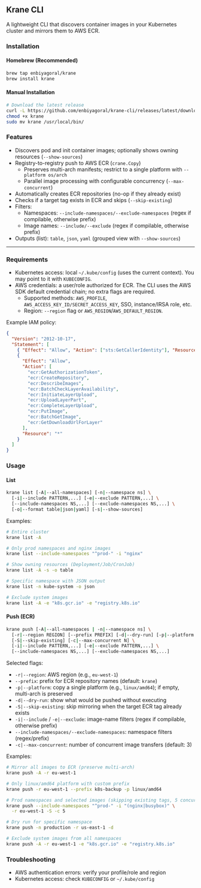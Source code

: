 ## Krane CLI

A lightweight CLI that discovers container images in your Kubernetes cluster and mirrors them to AWS ECR.

### Installation

#### Homebrew (Recommended)
```bash
brew tap enbiyagoral/krane
brew install krane
```

#### Manual Installation
```bash
# Download the latest release
curl -L https://github.com/enbiyagoral/krane-cli/releases/latest/download/krane-$(uname -s)-$(uname -m) -o krane
chmod +x krane
sudo mv krane /usr/local/bin/
```

### Features
- Discovers pod and init container images; optionally shows owning resources (`--show-sources`)
- Registry-to-registry push to AWS ECR (`crane.Copy`)
  - Preserves multi-arch manifests; restrict to a single platform with `--platform os/arch`
  - Parallel image processing with configurable concurrency (`--max-concurrent`)
- Automatically creates ECR repositories (no-op if they already exist)
- Checks if a target tag exists in ECR and skips (`--skip-existing`)
- Filters:
  - Namespaces: `--include-namespaces/--exclude-namespaces` (regex if compilable, otherwise prefix)
  - Image names: `--include/--exclude` (regex if compilable, otherwise prefix)
- Outputs (list): `table`, `json`, `yaml` (grouped view with `--show-sources`)

---

### Requirements
- Kubernetes access: local `~/.kube/config` (uses the current context). You may point to it with `KUBECONFIG`.
- AWS credentials: a user/role authorized for ECR. The CLI uses the AWS SDK default credential chain; no extra flags are required.
  - Supported methods: `AWS_PROFILE`, `AWS_ACCESS_KEY_ID/SECRET_ACCESS_KEY`, SSO, instance/IRSA role, etc.
  - Region: `--region` flag or `AWS_REGION`/`AWS_DEFAULT_REGION`.

Example IAM policy:
```json
{
  "Version": "2012-10-17",
  "Statement": [
    { "Effect": "Allow", "Action": ["sts:GetCallerIdentity"], "Resource": "*" },
    {
      "Effect": "Allow",
      "Action": [
        "ecr:GetAuthorizationToken",
        "ecr:CreateRepository",
        "ecr:DescribeImages",
        "ecr:BatchCheckLayerAvailability",
        "ecr:InitiateLayerUpload",
        "ecr:UploadLayerPart",
        "ecr:CompleteLayerUpload",
        "ecr:PutImage",
        "ecr:BatchGetImage",
        "ecr:GetDownloadUrlForLayer"
      ],
      "Resource": "*"
    }
  ]
}
```

### Usage

#### List
```bash
krane list [-A|--all-namespaces] [-n|--namespace ns] \
  [-i|--include PATTERN,...] [-e|--exclude PATTERN,...] \
  [--include-namespaces NS,...] [--exclude-namespaces NS,...] \
  [-o|--format table|json|yaml] [-s|--show-sources]
```

Examples:
```bash
# Entire cluster
krane list -A

# Only prod namespaces and nginx images
krane list --include-namespaces "^prod-" -i "nginx"

# Show owning resources (Deployment/Job/CronJob)
krane list -A -s -o table

# Specific namespace with JSON output
krane list -n kube-system -o json

# Exclude system images
krane list -A -e "k8s.gcr.io" -e "registry.k8s.io"
```

#### Push (ECR)
```bash
krane push [-A|--all-namespaces | -n|--namespace ns] \
  [-r|--region REGION] [--prefix PREFIX] [-d|--dry-run] [-p|--platform os/arch] \
  [-S|--skip-existing] [-c|--max-concurrent N] \
  [-i|--include PATTERN,...] [-e|--exclude PATTERN,...] \
  [--include-namespaces NS,...] [--exclude-namespaces NS,...]
```

Selected flags:
- `-r|--region`: AWS region (e.g., `eu-west-1`)
- `--prefix`: prefix for ECR repository names (default: `krane`)
- `-p|--platform`: copy a single platform (e.g., `linux/amd64`); if empty, multi-arch is preserved
- `-d|--dry-run`: show what would be pushed without executing
- `-S|--skip-existing`: skip mirroring when the target ECR tag already exists
- `-i|--include` / `-e|--exclude`: image-name filters (regex if compilable, otherwise prefix)
- `--include-namespaces/--exclude-namespaces`: namespace filters (regex/prefix)
- `-c|--max-concurrent`: number of concurrent image transfers (default: 3)

Examples:
```bash
# Mirror all images to ECR (preserve multi-arch)
krane push -A -r eu-west-1

# Only linux/amd64 platform with custom prefix
krane push -r eu-west-1 --prefix k8s-backup -p linux/amd64

# Prod namespaces and selected images (skipping existing tags, 5 concurrent workers)
krane push --include-namespaces "^prod-" -i "(nginx|busybox)" \
  -r eu-west-1 -S -c 5

# Dry run for specific namespace  
krane push -n production -r us-east-1 -d

# Exclude system images from all namespaces
krane push -A -r eu-west-1 -e "k8s.gcr.io" -e "registry.k8s.io"
```

### Troubleshooting
- AWS authentication errors: verify your profile/role and region
- Kubernetes access: check `KUBECONFIG` or `~/.kube/config`
